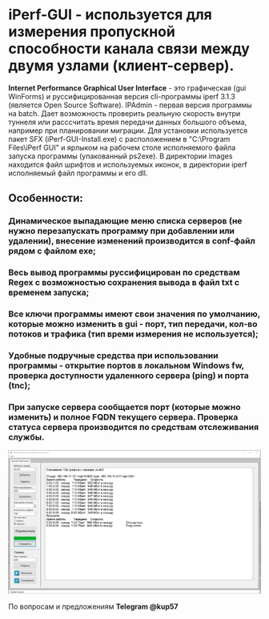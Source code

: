 # iPerf-GUI - используется для измерения пропускной способности канала связи между двумя узлами (клиент-сервер).
**Internet Performance Graphical User Interface** - это графическая (gui WinForms) и руссифицированная версия cli-программы iperf 3.1.3 (является Open Source Software). IPAdmin - первая версия программы на batch. Дает возможность проверить реальную скорость внутри туннеля или расссчитать время передачи данных большого объема, например при планировании миграции. Для установки используется пакет SFX (iPerf-GUI-Install.exe) с расположением в "C:\Program Files\iPerf GUI\" и ярлыком на рабочем столе исполняемого файла запуска программы (упакованный ps2exe). В директории images находится файл шрифтов и используемых иконок, в директории iperf исполняемый файл программы и его dll. 

## Особенности:

### Динамическое выпадающие меню списка серверов (не нужно перезапускать программу при добавлении или удалении), внесение изменений производится в conf-файл рядом с файлом exe;

### Весь вывод программы руссифицирован по средствам Regex с возможностью сохранения вывода в файл txt с временем запуска;

### Все ключи программы имеют свои значения по умолчанию, которые можно изменить в gui - порт, тип передачи, кол-во потоков и трафика (тип времи измерения не используется);

### Удобные подручные средства при использовании программы - открытие портов в локальном Windows fw, проверка доступности удаленного сервера (ping) и порта (tnc);

### При запуске сервера сообщается порт (которые можно изменить) и полное FQDN текущего сервера. Проверка статуса сервера производится по средствам отслеживания службы.

![Image alt](https://github.com/Lifailon/iperf-gui/blob/rsa/Interface.jpg)

По вопросам и предложениям **Telegram @kup57**


